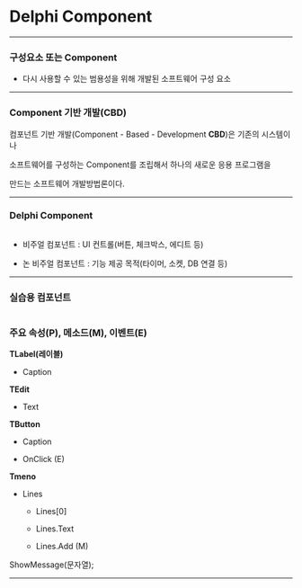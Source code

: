 # Delphi Component

****

### 구성요소 또는 Component

* 다시 사용할 수 있는 범용성을 위해 개발된 소프트웨어 구성 요소

****

### Component 기반 개발(CBD)

컴포넌트 기반 개발(Component - Based - Development **CBD**)은 기존의 시스템이나 

소프트웨어를 구성하는 Component를 조립해서 하나의 새로운 응용 프로그램을 

만드는 소프트웨어 개발방법론이다.

****

### Delphi Component

<img title="" src="file:///C:/Users/user0104/Desktop/Delphi 컴포넌트.png" alt="">

* 비주얼 컴포넌트 : UI 컨트롤(버튼, 체크박스, 에디트 등)

* 논 비주얼 컴포넌트 : 기능 제공 목적(타이머, 소켓, DB 연결 등)

****

### 실습용 컴포넌트

<img title="" src="file:///C:/Users/user0104/Desktop/프로그래밍/Delphi/공부정리.md/image/실습용 컴포넌트.png" alt="">



### 주요 속성(P), 메소드(M), 이벤트(E)

**TLabel(레이블)**

* Caption

**TEdit**

- Text

**TButton**

* Caption

* OnClick (E)

**Tmeno**

* Lines
  
  * Lines[0]
  
  * Lines.Text
  
  * Lines.Add (M)



ShowMessage(문자열);

****


































